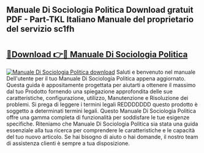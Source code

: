 ## Manuale Di Sociologia Politica Download gratuit PDF - Part-TKL Italiano Manuale del proprietario del servizio sc1fh

# <h2><a href="http://dfa5twr.blite.top/?on=Manuale+Di+Sociologia+Politica">🔗Download 👉🔴 Manuale Di Sociologia Politica</a></h2>

[![Manuale Di Sociologia Politica download](https://i.imgur.com/lujVjoI.png)](http://dfa5twr.blite.top/?on=Manuale+Di+Sociologia+Politica)
Saluti e benvenuto nel manuale Dell'utente per il tuo Manuale Di Sociologia Politica appena aggiornato. Questa guida è appositamente progettata per aiutarti a ottenere il massimo dal tuo Prodotto fornendo una spiegazione approfondita delle sue caratteristiche, configurazione, utilizzo, Manutenzione e Risoluzione dei problemi. Si prega di leggere i termini legali REDDDDDDD questo prodotto è soggetto a determinati termini legali. Questo Manuale Di Sociologia Politica offre una gamma completa di funzionalità per soddisfare le tue esigenze specifiche. Riteniamo che Manuale Di Sociologia Politica sia stata una guida essenziale alla tua ricerca per comprendere le caratteristiche e le capacità del tuo nuovo articolo. Se hai bisogno di aiuto o hai domande, il nostro team di assistenza clienti è sempre a tua disposizione.
